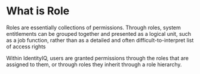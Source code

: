 # What is Role
Roles are essentially collections of permissions. Through roles, system entitlements can be grouped together and presented as a logical unit, such as a job function, rather than as a detailed and often difficult-to-interpret list of access rights

Within IdentityIQ, users are granted permissions through the roles that are assigned to them, or through roles they inherit through a role hierarchy.